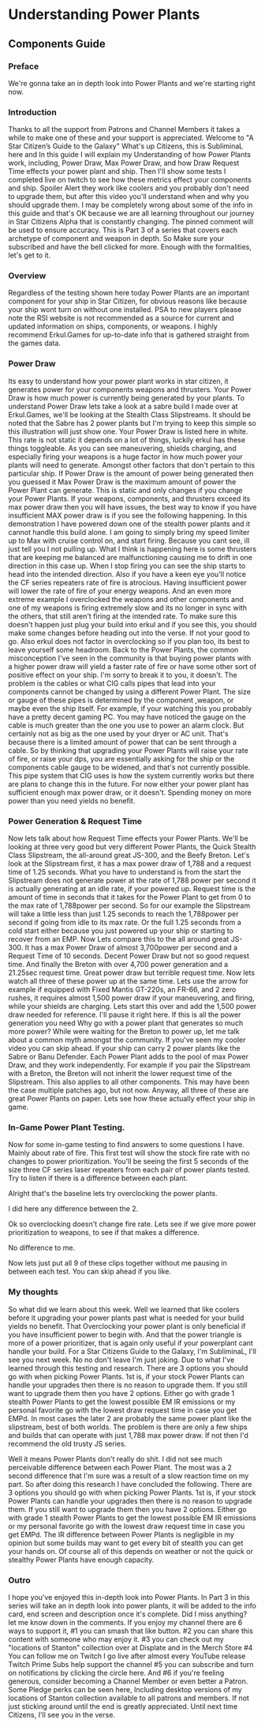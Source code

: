 # Understanding Power Plants
## Components Guide
### Preface
We're gonna take an in depth look into Power Plants and we're starting right now.

### Introduction
Thanks to all the support from Patrons and Channel Members it takes a while to make one of these and your support is appreciated.
Welcome to "A Star Citizen’s Guide to the Galaxy" What's up Citizens, this is SubliminaL here and In this guide I will explain my Understanding of how Power Plants work, including, Power Draw, Max Power Draw, and how Draw Request Time effects your power plant and ship. Then I'll show some tests I completed live on twitch to see how these metrics effect your components and ship. Spoiler Alert they work like coolers and you probably don't need to upgrade them, but after this video you'll understand when and why you should upgrade them. I may be completely wrong about some of the info in this guide and that's OK because we are all learning throughout our journey in Star Citizens Alpha that is constantly changing. The pinned comment will be used to ensure accuracy. This is Part 3 of a series that covers each archetype of component and weapon in depth. So Make sure your subscribed and have the bell clicked for more. Enough with the formalities, let's get to it.

### Overview
Regardless of the testing shown here today Power Plants are an important component for your ship in Star Citizen, for obvious reasons like because your ship wont turn on without one installed. PSA to new players please note the RSI website is not recommended as a source for current and updated information on ships, components, or weapons. I highly recommend Erkul.Games for up-to-date info that is gathered straight from the games data.

### Power Draw
Its easy to understand how your power plant works in star citizen, it generates power for your components weapons and thrusters. Your Power Draw is how much power is currently being generated by your plants. To understand Power Draw lets take a look at a sabre build I made over at Erkul.Games, we'll be looking at the Stealth Class Slipstreams. It should be noted that the Sabre has 2 power plants but I'm trying to keep this simple so this illustration will just show one. Your Power Draw is listed here in white. This rate is not static it depends on a lot of things, luckily erkul has these things toggleable. As you can see maneuvering, shields charging, and especially firing your weapons is a huge factor in how much power your plants will need to generate. Amongst other factors that don't pertain to this particular ship.
If Power Draw is the amount of power being generated then you guessed it Max Power Draw is the maximum amount of power the Power Plant can generate. This is static and only changes if you change your Power Plants. If your weapons, components, and thrusters exceed its max power draw then you will have issues, the best way to know if you have insufficient MAX power draw is if you see the following happening. In this demonstration I have powered down one of the stealth power plants and it cannot handle this build alone. I am going to simply bring my speed limiter up to Max with cruise control on, and start firing. Because you cant see, ill just tell you I not pulling up. What I think is happening here is some thrusters that are keeping me balanced are malfunctioning causing me to drift in one direction in this case up. When I stop firing you can see the ship starts to head into the intended direction. Also if you have a keen eye you'll notice the CF series repeaters rate of fire is atrocious. Having insufficient power will lower the rate of fire of your energy weapons. And an even more extreme example I overclocked the weapons and other components and one of my weapons is firing extremely slow and its no longer in sync with the others, that still aren't firing at the intended rate. To make sure this doesn't happen just plug your build into erkul and if you see this, you should make some changes before heading out into the verse. If not your good to go. Also erkul does not factor in overclocking so if you plan too, its best to leave yourself some headroom. Back to the Power Plants, the common misconception I've seen in the community is that buying power plants with a higher power draw will yield a faster rate of fire or have some other sort of positive effect on your ship. I'm sorry to break it to you, it doesn't. The problem is the cables or what CIG calls pipes that lead into your components cannot be changed by using a different Power Plant. The size or gauge of these pipes is determined by the component ,weapon, or maybe even the ship itself. For example, if your watching this you probably have a pretty decent gaming PC. You may have noticed the gauge on the cable is much greater than the one you use to power an alarm clock. But certainly not as big as the one used by your dryer or AC unit. That's because there is a limited amount of power that can be sent through a cable. So by thinking that upgrading your Power Plants will raise your rate of fire, or raise your dps, you are essentially asking for the ship or the components cable gauge to be widened, and that's not currently possible. This pipe system that CIG uses is how the system currently works but there are plans to change this in the future. For now either your power plant has sufficient enough max power draw, or it doesn't. Spending money on more power than you need yields no benefit.

### Power Generation & Request Time
Now lets talk about how Request Time effects your Power Plants. We'll be looking at three very good but very different Power Plants, the Quick Stealth Class Slipstream, the all-around great JS-300, and the Beefy Breton. Let's look at the Slipstream first, it has a max power draw of 1,788 and a request time of 1.25 seconds. What you have to understand is from the start the Slipstream does not generate power at the rate of 1,788 power per second it is actually generating at an idle rate, if your powered up. Request time is the amount of time in seconds that it takes for the Power Plant to get from 0 to the max rate of 1,788power per second. So for our example the Slipstream will take a little less than just 1.25 seconds to reach the 1,788power per second if going from idle to its max rate. Or the full 1.25 seconds from a cold start either because you just powered up your ship or starting to recover from an EMP.
Now Lets compare this to the all around great JS-300. It has a max Power Draw of almost 3,700power per second and a Request Time of 10 seconds. Decent Power Draw but not so good request time.
And finally the Breton with over 4,700 power generation and a 21.25sec request time. Great power draw but terrible request time.
Now lets watch all three of these power up at the same time. Lets use the arrow for example if equipped with Fixed Mantis GT-220s, an FR-66, and 2 zero rushes, it requires almost 1,500 power draw if your maneuvering, and firing, while your shields are charging. Lets start this over and add the 1,500 power draw needed for reference. I'll pause it right here. If this is all the power generation you need Why go with a power plant that generates so much more power?
While were waiting for the Breton to power up, let me talk about a common myth amongst the community. If you've seen my cooler video you can skip ahead. If your ship can carry 2 power plants like the Sabre or Banu Defender. Each Power Plant adds to the pool of max Power Draw, and they work independently. For example if you pair the Slipstream with a Breton, the Breton will not inherit the lower request time of the Slipstream. This also applies to all other components. This may have been the case multiple patches ago, but not now. Anyway, all three of these are great Power Plants on paper. Lets see how these actually effect your ship in game.

### In-Game Power Plant Testing.
Now for some in-game testing to find answers to some questions I have. Mainly about rate of fire. This first test will show the stock fire rate with no changes to power prioritization. You'll be seeing the first 5 seconds of the size three CF series laser repeaters from each pair of power plants tested. Try to listen if there is a difference between each plant.

Alright that's the baseline lets try overclocking the power plants.

I did here any difference between the 2.

Ok so overclocking doesn't change fire rate. Lets see if we give more power prioritization to weapons, to see if that makes a difference.

No difference to me.

Now lets just put all 9 of these clips together without me pausing in between each test. You can skip ahead if you like.



### My thoughts
So what did we learn about this week. Well we learned that like coolers before it upgrading your power plants past what is needed for your build yields no benefit. That Overclocking your power plant is only beneficial if you have insufficient power to begin with. And that the power triangle is more of a power prioritizer, that is again only useful if your powerplant cant handle your build. For a Star Citizens Guide to the Galaxy, I'm SubliminaL, I'll see you next week. No no don't leave I'm just joking. Due to what I've learned through this testing and research. There are 3 options you should go with when picking Power Plants. 1st is, if your stock Power Plants can handle your upgrades then there is no reason to upgrade them. If you still want to upgrade them then you have 2 options. Either go with grade 1 stealth Power Plants to get the lowest possible EM IR emissions or my personal favorite go with the lowest draw request time in case you get EMPd. In most cases the later 2 are probably the same power plant like the slipstream, best of both worlds. The problem is there are only a few ships and builds that can operate with just 1,788 max power draw. If not then I'd recommend the old trusty JS series.


Well it means Power Plants don't really do shit. I did not see much perceivable difference between each Power Plant. The most was a 2 second difference that I'm sure was a result of a slow reaction time on my part. So after doing this research I have concluded the following. There are 3 options you should go with when picking Power Plants. 1st is, if your stock Power Plants can handle your upgrades then there is no reason to upgrade them. If you still want to upgrade them then you have 2 options. Either go with grade 1 stealth Power Plants to get the lowest possible EM IR emissions or my personal favorite go with the lowest draw request time in case you get EMPd. The IR difference between Power Plants is negligible in my opinion but some builds may want to get every bit of stealth you can get your hands on. Of course all of this depends on weather or not the quick or stealthy Power Plants have enough capacity.


### Outro
I hope you've enjoyed this in-depth look into Power Plants. In Part 3 in this series will take an in depth look into power plants, it will be added to the info card, end screen and description once it's complete. Did I miss anything? let me know down in the comments. If you enjoy my channel there are 6 ways to support it, #1 you can smash that like button. #2 you can share this content with someone who may enjoy it. #3 you can check out my "locations of Stanton" collection over at Displate and in the Merch Store #4 You can follow me on Twitch I go live after almost every YouTube release Twitch Prime Subs help support the channel #5 you can subscribe and turn on notifications by clicking the circle here. And #6 if you're feeling generous, consider becoming a Channel Member or even better a Patron. Some Pledge perks can be seen here, Including desktop versions of my locations of Stanton collection available to all patrons and members. If not just sticking around until the end is greatly appreciated. Until next time Citizens, I'll see you in the verse.
